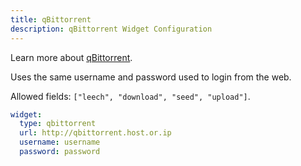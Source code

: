 ```yaml
---
title: qBittorrent
description: qBittorrent Widget Configuration
---
```


Learn more about [qBittorrent](https://github.com/qbittorrent/qBittorrent).

Uses the same username and password used to login from the web.

Allowed fields: `["leech", "download", "seed", "upload"]`.

```yaml
widget:
  type: qbittorrent
  url: http://qbittorrent.host.or.ip
  username: username
  password: password
```
